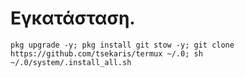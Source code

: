 # Εγκατάσταση.

```
pkg upgrade -y; pkg install git stow -y; git clone https://github.com/tsekaris/termux ~/.0; sh ~/.0/system/.install_all.sh
```
